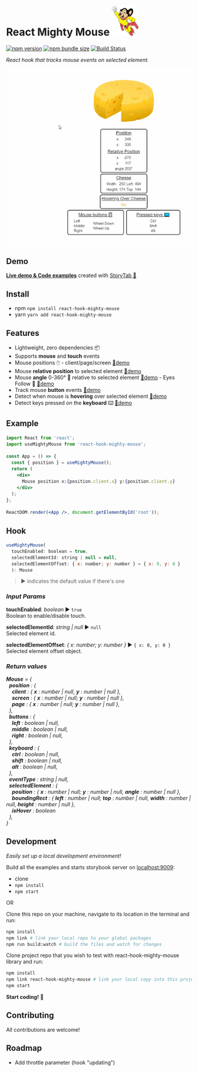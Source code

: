 # React Mighty Mouse ![Mighty Mouse](mighty-mouse.png)

[![npm version][npm-badge]][npm-url]
[![npm bundle size][size-badge]][npm-url]
[![Build Status][build-badge]][build-url]

_React hook that tracks mouse events on selected element._

![](demo.gif)

## Demo

**[Live demo & Code examples](https://mkosir.github.io/react-hook-mighty-mouse)** created with [StoryTab 📑](https://github.com/mkosir/story-tab)

## Install

- npm `npm install react-hook-mighty-mouse`
- yarn `yarn add react-hook-mighty-mouse`

## Features

- Lightweight, zero dependencies 📦
- Supports **mouse** and **touch** events
- Mouse positions 🖱️ - client/page/screen [🔗demo](https://mkosir.github.io/react-hook-mighty-mouse/?path=/story/react-mighty-mouse--positions)
- Mouse **relative position** to selected element [🔗demo](https://mkosir.github.io/react-hook-mighty-mouse/?path=/story/react-mighty-mouse--relative-position)
- Mouse **angle** 0-360° 📐 relative to selected element [🔗demo](https://mkosir.github.io/react-hook-mighty-mouse/?path=/story/react-mighty-mouse--mouse-angle) - Eyes Follow 👀 [🔗demo](https://mkosir.github.io/react-hook-mighty-mouse/?path=/story/react-mighty-mouse--eyes-follow)
- Track mouse **button** events [🔗demo](https://mkosir.github.io/react-hook-mighty-mouse/?path=/story/react-mighty-mouse--mouse-buttons)
- Detect when mouse is **hovering** over selected element [🔗demo](https://mkosir.github.io/react-hook-mighty-mouse/?path=/story/react-mighty-mouse--mouse-over-selected-element)
- Detect keys pressed on the **keyboard** ⌨️ [🔗demo](https://mkosir.github.io/react-hook-mighty-mouse/?path=/story/react-mighty-mouse--keyboard)

## Example

```jsx
import React from 'react';
import useMightyMouse from 'react-hook-mighty-mouse';

const App = () => {
  const { position } = useMightyMouse();
  return (
    <div>
      Mouse position x:{position.client.x} y:{position.client.y}
    </div>
  );
};

ReactDOM.render(<App />, document.getElementById('root'));
```

## Hook

```js
useMightyMouse(
  touchEnabled: boolean = true,
  selectedElementId: string | null = null,
  selectedElementOffset: { x: number; y: number } = { x: 0, y: 0 }
  ): Mouse
```

> ▶︎ indicates the default value if there's one

### _Input Params_

**touchEnabled**: _boolean_ ▶︎ `true`  
Boolean to enable/disable touch.

**selectedElementId**: _string | null_ ▶︎ `null`  
Selected element id.

**selectedElementOffset**: _{ x: number; y: number }_ ▶︎ `{ x: 0, y: 0 }`  
Selected element offset object.

### _Return values_

_**Mouse** = {  
&nbsp;&nbsp;**position** : {  
&nbsp;&nbsp;&nbsp;&nbsp;**client** : { **x** : number | null, **y** : number | null },  
&nbsp;&nbsp;&nbsp;&nbsp;**screen** : { **x** : number | null; **y** : number | null },  
&nbsp;&nbsp;&nbsp;&nbsp;**page** : { **x** : number | null; **y** : number | null },  
&nbsp;&nbsp;},  
&nbsp;&nbsp;**buttons** : {  
&nbsp;&nbsp;&nbsp;&nbsp;**left** : boolean | null,  
&nbsp;&nbsp;&nbsp;&nbsp;**middle** : boolean | null,  
&nbsp;&nbsp;&nbsp;&nbsp;**right** : boolean | null,  
&nbsp;&nbsp;},  
&nbsp;&nbsp;**keyboard** : {  
&nbsp;&nbsp;&nbsp;&nbsp;**ctrl** : boolean | null,  
&nbsp;&nbsp;&nbsp;&nbsp;**shift** : boolean | null,  
&nbsp;&nbsp;&nbsp;&nbsp;**alt** : boolean | null,  
&nbsp;&nbsp;},  
&nbsp;&nbsp;**eventType** : string | null,  
&nbsp;&nbsp;**selectedElement** : {  
&nbsp;&nbsp;&nbsp;&nbsp;**position** : { **x** : number | null; **y** : number | null, **angle** : number | null },  
&nbsp;&nbsp;&nbsp;&nbsp;**boundingRect** : { **left** : number | null; **top** : number | null, **width** : number | null, **height** : number | null },  
&nbsp;&nbsp;&nbsp;&nbsp;**isHover** : boolean  
&nbsp;&nbsp;},  
}_

## Development

_Easily set up a local development environment!_

Build all the examples and starts storybook server on [localhost:9009](http://localhost:9009):

- clone
- `npm install`
- `npm start`

OR

Clone this repo on your machine, navigate to its location in the terminal and run:

```bash
npm install
npm link # link your local repo to your global packages
npm run build:watch # build the files and watch for changes
```

Clone project repo that you wish to test with react-hook-mighty-mouse library and run:

```bash
npm install
npm link react-hook-mighty-mouse # link your local copy into this project's node_modules
npm start
```

**Start coding!** 🎉

## Contributing

All contributions are welcome!

## Roadmap

- Add throttle parameter (hook "updating")

[npm-url]: https://www.npmjs.com/package/react-hook-mighty-mouse
[npm-badge]: https://img.shields.io/npm/v/react-hook-mighty-mouse.svg
[size-badge]: https://img.shields.io/bundlephobia/minzip/react-hook-mighty-mouse.svg
[build-badge]: https://travis-ci.com/mkosir/react-hook-mighty-mouse.svg
[build-url]: https://travis-ci.com/mkosir/react-hook-mighty-mouse
